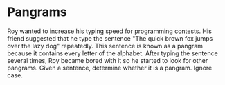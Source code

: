 # Pangrams
Roy wanted to increase his typing speed for programming contests. His friend suggested that he type the sentence "The quick brown fox jumps over the lazy dog" repeatedly. This sentence is known as a pangram because it contains every letter of the alphabet.  After typing the sentence several times, Roy became bored with it so he started to look for other pangrams.  Given a sentence, determine whether it is a pangram. Ignore case.
